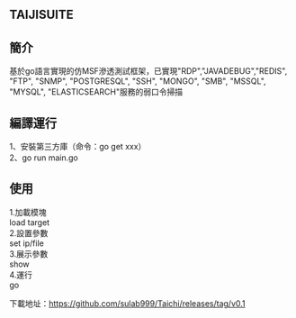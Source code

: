 ## TAIJISUITE
## 簡介
基於go語言實現的仿MSF滲透測試框架，已實現"RDP","JAVADEBUG","REDIS", "FTP", "SNMP", "POSTGRESQL", "SSH", "MONGO", "SMB", "MSSQL", "MYSQL", "ELASTICSEARCH"服務的弱口令掃描
## 編譯運行
1、安裝第三方庫（命令：go get xxx）  
2、go run main.go

## 使用
1.加載模塊  
load target  
2.設置參數  
set ip/file  
3.展示參數  
show  
4.運行  
go

下載地址：https://github.com/sulab999/Taichi/releases/tag/v0.1
